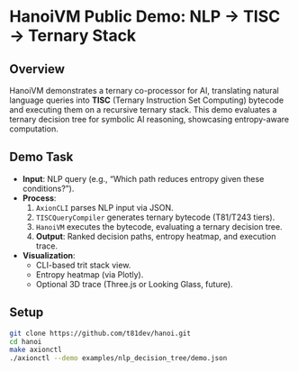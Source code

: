 # HanoiVM Public Demo: NLP → TISC → Ternary Stack

## Overview
HanoiVM demonstrates a ternary co-processor for AI, translating natural language queries into **TISC** (Ternary Instruction Set Computing) bytecode and executing them on a recursive ternary stack. This demo evaluates a ternary decision tree for symbolic AI reasoning, showcasing entropy-aware computation.

## Demo Task
- **Input**: NLP query (e.g., “Which path reduces entropy given these conditions?”).
- **Process**:
  1. `AxionCLI` parses NLP input via JSON.
  2. `TISCQueryCompiler` generates ternary bytecode (T81/T243 tiers).
  3. `HanoiVM` executes the bytecode, evaluating a ternary decision tree.
  4. **Output**: Ranked decision paths, entropy heatmap, and execution trace.
- **Visualization**:
  - CLI-based trit stack view.
  - Entropy heatmap (via Plotly).
  - Optional 3D trace (Three.js or Looking Glass, future).

## Setup
```bash
git clone https://github.com/t81dev/hanoi.git
cd hanoi
make axionctl
./axionctl --demo examples/nlp_decision_tree/demo.json
